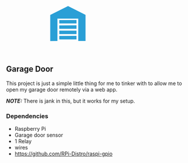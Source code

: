 <p align="center">
    <svg>
        <g id="layer1">
            <g id="g429" transform="translate(6.7092448,-109.41499)">
                <g id="g420">
                    <path style="fill:#2a9fd6;fill-opacity:1;stroke-width:0.396875;stroke-linecap:round;stroke-linejoin:round" d="m 11.769405,224.7172 v -71.22819 l 48.591363,-24.24233 47.779632,23.81038 v 71.24982 H 88.345049 v -60.9053 H 31.406832 v 60.98444 z" id="path302" />
                </g>
                <g id="g417"><path style="fill:#2a9fd6;fill-opacity:1;stroke-width:0.396875;stroke-linecap:round;stroke-linejoin:round" d="m 36.504152,196.24679 v 9.36554 h 46.924901 v -9.57102 z" id="path304-6" />
                    <path style="fill:#2a9fd6;fill-opacity:1;stroke-width:0.396875;stroke-linecap:round;stroke-linejoin:round" d="m 36.504152,210.7027 v 9.36554 h 46.924901 v -9.57102 z" id="path304-7" />
                    <path style="fill:#2a9fd6;fill-opacity:1;stroke-width:0.396875;stroke-linecap:round;stroke-linejoin:round" d="m 36.504152,181.79087 v 9.36554 h 46.924901 v -9.57102 z" id="path304-3" />
                    <path style="fill:#2a9fd6;fill-opacity:1;stroke-width:0.396875;stroke-linecap:round;stroke-linejoin:round" d="m 36.504152,167.33496 v 9.36554 h 46.924901 v -9.57102 z" id="path304" />
                </g>
            </g>
        </g>
    </svg>
</p>

## Garage Door

This project is just a simple little thing for me to tinker with to allow me to open my garage door remotely via a web app.

***NOTE:*** There is jank in this, but it works for my setup.

### Dependencies
* Raspberry Pi
* Garage door sensor
* 1 Relay
* wires
* https://github.com/RPi-Distro/raspi-gpio
